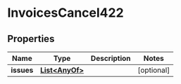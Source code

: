 

# InvoicesCancel422


## Properties

| Name | Type | Description | Notes |
|------------ | ------------- | ------------- | -------------|
|**issues** | [**List&lt;AnyOf&gt;**](AnyOf.md) |  |  [optional] |



